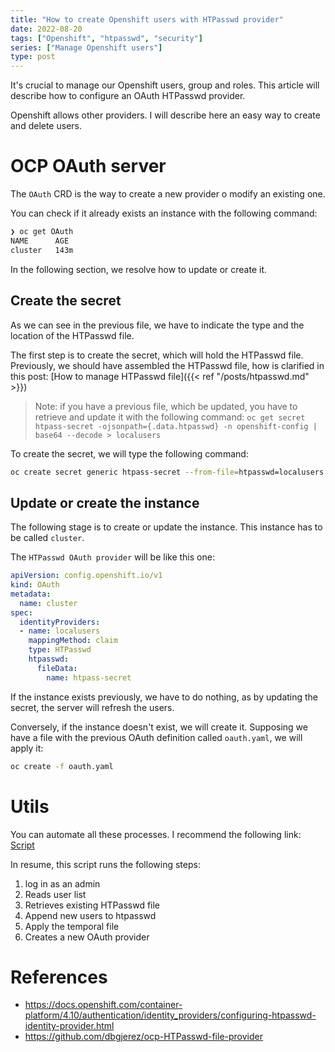 ```yaml
---
title: "How to create Openshift users with HTPasswd provider"
date: 2022-08-20
tags: ["Openshift", "htpasswd", "security"]
series: ["Manage Openshift users"]
type: post
---
```


It's crucial to manage our Openshift users, group and roles. This article will describe how to configure an OAuth HTPasswd provider. 
<!--more-->
Openshift allows other providers. I will describe here an easy way to create and delete users. 

# OCP OAuth server
The ```OAuth``` CRD is the way to create a new provider o modify an existing one.

You can check if it already exists an instance with the following command:

```zsh
❯ oc get OAuth                                                                   
NAME      AGE
cluster   143m
```

In the following section, we resolve how to update or create it.

## Create the secret
As we can see in the previous file, we have to indicate the type and the location of the HTPasswd file.

The first step is to create the secret, which will hold the HTPasswd file. Previously, we should have assembled the HTPasswd file, how is clarified in this post: [How to manage HTPasswd file]({{< ref "/posts/htpasswd.md" >}})

> Note: if you have a previous file, which be updated, you have to retrieve and update it with the following command: ```oc get secret htpass-secret -ojsonpath={.data.htpasswd} -n openshift-config | base64 --decode > localusers```

To create the secret, we will type the following command:

```zsh
oc create secret generic htpass-secret --from-file=htpasswd=localusers -n openshift-config
```

## Update or create the instance
The following stage is to create or update the instance. This instance has to be called ```cluster```.

The ```HTPasswd OAuth provider``` will be like this one:

```yaml
apiVersion: config.openshift.io/v1
kind: OAuth
metadata:
  name: cluster
spec:
  identityProviders:
  - name: localusers 
    mappingMethod: claim 
    type: HTPasswd
    htpasswd:
      fileData:
        name: htpass-secret
```

If the instance exists previously, we have to do nothing, as by updating the secret, the server will refresh the users. 

Conversely, if the instance doesn't exist, we will create it. Supposing we have a file with the previous OAuth definition called ```oauth.yaml```, we will apply it: 

```zsh
oc create -f oauth.yaml
```

# Utils
You can automate all these processes. I recommend the following link: [Script](https://github.com/dbgjerez/ocp-HTPasswd-file-provider)

In resume, this script runs the following steps: 

1. log in as an admin 
2. Reads user list
3. Retrieves existing HTPasswd file
4. Append new users to htpasswd
5. Apply the temporal file
6. Creates a new OAuth provider

# References
* https://docs.openshift.com/container-platform/4.10/authentication/identity_providers/configuring-htpasswd-identity-provider.html
* https://github.com/dbgjerez/ocp-HTPasswd-file-provider